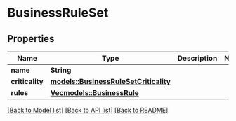 # BusinessRuleSet

## Properties

Name | Type | Description | Notes
------------ | ------------- | ------------- | -------------
**name** | **String** |  | 
**criticality** | [**models::BusinessRuleSetCriticality**](BusinessRuleSetCriticality.md) |  | 
**rules** | [**Vec<models::BusinessRule>**](BusinessRule.md) |  | 

[[Back to Model list]](../README.md#documentation-for-models) [[Back to API list]](../README.md#documentation-for-api-endpoints) [[Back to README]](../README.md)


